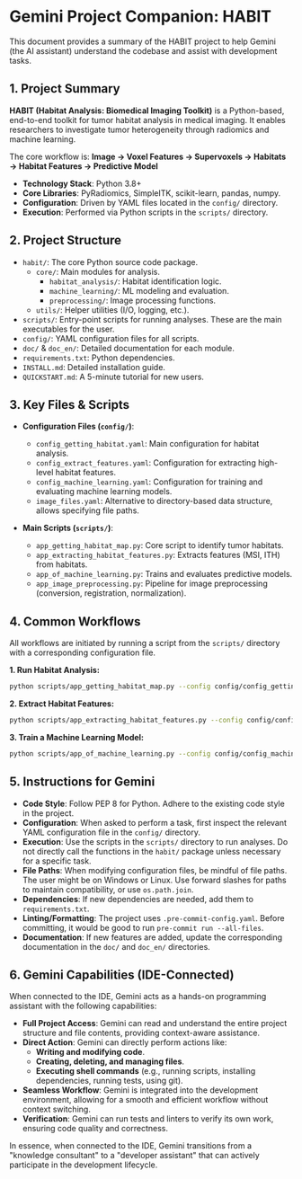 # Gemini Project Companion: HABIT

This document provides a summary of the HABIT project to help Gemini (the AI assistant) understand the codebase and assist with development tasks.

## 1. Project Summary

**HABIT (Habitat Analysis: Biomedical Imaging Toolkit)** is a Python-based, end-to-end toolkit for tumor habitat analysis in medical imaging. It enables researchers to investigate tumor heterogeneity through radiomics and machine learning.

The core workflow is:
**Image → Voxel Features → Supervoxels → Habitats → Habitat Features → Predictive Model**

- **Technology Stack**: Python 3.8+
- **Core Libraries**: PyRadiomics, SimpleITK, scikit-learn, pandas, numpy.
- **Configuration**: Driven by YAML files located in the `config/` directory.
- **Execution**: Performed via Python scripts in the `scripts/` directory.

## 2. Project Structure

- `habit/`: The core Python source code package.
    - `core/`: Main modules for analysis.
        - `habitat_analysis/`: Habitat identification logic.
        - `machine_learning/`: ML modeling and evaluation.
        - `preprocessing/`: Image processing functions.
    - `utils/`: Helper utilities (I/O, logging, etc.).
- `scripts/`: Entry-point scripts for running analyses. These are the main executables for the user.
- `config/`: YAML configuration files for all scripts.
- `doc/` & `doc_en/`: Detailed documentation for each module.
- `requirements.txt`: Python dependencies.
- `INSTALL.md`: Detailed installation guide.
- `QUICKSTART.md`: A 5-minute tutorial for new users.

## 3. Key Files & Scripts

- **Configuration Files (`config/`)**:
    - `config_getting_habitat.yaml`: Main configuration for habitat analysis.
    - `config_extract_features.yaml`: Configuration for extracting high-level habitat features.
    - `config_machine_learning.yaml`: Configuration for training and evaluating machine learning models.
    - `image_files.yaml`: Alternative to directory-based data structure, allows specifying file paths.

- **Main Scripts (`scripts/`)**:
    - `app_getting_habitat_map.py`: Core script to identify tumor habitats.
    - `app_extracting_habitat_features.py`: Extracts features (MSI, ITH) from habitats.
    - `app_of_machine_learning.py`: Trains and evaluates predictive models.
    - `app_image_preprocessing.py`: Pipeline for image preprocessing (conversion, registration, normalization).

## 4. Common Workflows

All workflows are initiated by running a script from the `scripts/` directory with a corresponding configuration file.

**1. Run Habitat Analysis:**
```bash
python scripts/app_getting_habitat_map.py --config config/config_getting_habitat.yaml
```

**2. Extract Habitat Features:**
```bash
python scripts/app_extracting_habitat_features.py --config config/config_extract_features.yaml
```

**3. Train a Machine Learning Model:**
```bash
python scripts/app_of_machine_learning.py --config config/config_machine_learning.yaml
```

## 5. Instructions for Gemini

- **Code Style**: Follow PEP 8 for Python. Adhere to the existing code style in the project.
- **Configuration**: When asked to perform a task, first inspect the relevant YAML configuration file in the `config/` directory.
- **Execution**: Use the scripts in the `scripts/` directory to run analyses. Do not directly call the functions in the `habit/` package unless necessary for a specific task.
- **File Paths**: When modifying configuration files, be mindful of file paths. The user might be on Windows or Linux. Use forward slashes for paths to maintain compatibility, or use `os.path.join`.
- **Dependencies**: If new dependencies are needed, add them to `requirements.txt`.
- **Linting/Formatting**: The project uses `.pre-commit-config.yaml`. Before committing, it would be good to run `pre-commit run --all-files`.
- **Documentation**: If new features are added, update the corresponding documentation in the `doc/` and `doc_en/` directories.

## 6. Gemini Capabilities (IDE-Connected)

When connected to the IDE, Gemini acts as a hands-on programming assistant with the following capabilities:

- **Full Project Access**: Gemini can read and understand the entire project structure and file contents, providing context-aware assistance.
- **Direct Action**: Gemini can directly perform actions like:
    - **Writing and modifying code**.
    - **Creating, deleting, and managing files**.
    - **Executing shell commands** (e.g., running scripts, installing dependencies, running tests, using git).
- **Seamless Workflow**: Gemini is integrated into the development environment, allowing for a smooth and efficient workflow without context switching.
- **Verification**: Gemini can run tests and linters to verify its own work, ensuring code quality and correctness.

In essence, when connected to the IDE, Gemini transitions from a "knowledge consultant" to a "developer assistant" that can actively participate in the development lifecycle.
